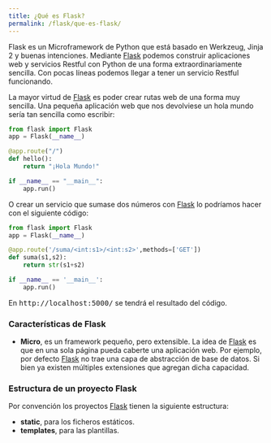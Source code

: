```yaml
---
title: ¿Qué es Flask?
permalink: /flask/que-es-flask/
---
```


Flask es un Microframework de Python que está basado en Werkzeug, Jinja 2 y buenas intenciones. Mediante [Flask][1] podemos construir aplicaciones web y servicios Restful con Python de una forma extraordinariamente sencilla. Con pocas líneas podemos llegar a tener un servicio Restful funcionando.

La mayor virtud de [Flask][1] es poder crear rutas web de una forma muy sencilla. Una pequeña aplicación web que nos devolviese un hola mundo sería tan sencilla como escribir:

```python
from flask import Flask
app = Flask(__name__)

@app.route("/")
def hello():
    return "¡Hola Mundo!"

if __name__ == "__main__":
    app.run()
```

O crear un servicio que sumase dos números con [Flask][1] lo podríamos hacer con el siguiente código:

```python
from flask import Flask
app = Flask(__name__)

@app.route('/suma/<int:s1>/<int:s2>',methods=['GET'])
def suma(s1,s2):
    return str(s1+s2)

if __name__ == '__main__':
    app.run()
```

En <samp>http://localhost:5000/</samp> se tendrá el resultado del código.

### Características de Flask
* **Micro**, es un framework pequeño, pero extensible. La idea de [Flask][1] es que en una sola página pueda caberte una aplicación web. Por ejemplo, por defecto [Flask][1] no trae una capa de abstracción de base de datos. Si bien ya existen múltiples extensiones que agregan dicha capacidad.


### Estructura de un proyecto Flask
Por convención los proyectos [Flask][1] tienen la siguiente estructura:

* **static**, para los ficheros estáticos.
* **templates**, para las plantillas.

[1]: http://www.manualweb.net/tutorial-flask/
